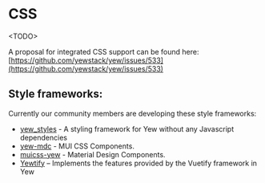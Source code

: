 # CSS

&lt;TODO&gt;

A proposal for integrated CSS support can be found here: [https://github.com/yewstack/yew/issues/533](https://github.com/yewstack/yew/issues/533)

## Style frameworks:

Currently our community members are developing these style frameworks:

* [yew_styles](https://github.com/spielrs/yew_styles) - A styling framework for Yew without any Javascript dependencies
* [yew-mdc](https://github.com/Follpvosten/yew-mdc) - MUI CSS Components.
* [muicss-yew](https://github.com/AlephAlpha/muicss-yew) - Material Design Components.
* [Yewtify](https://github.com/yewstack/yewtify) – Implements the features provided by the Vuetify framework in Yew